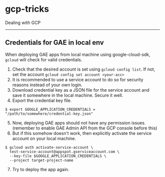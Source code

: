 # gcp-tricks
Dealing with GCP

---

## Credentials for GAE in local env
When deploying GAE apps from local machine using google-cloud-sdk, `gcloud` will check for valid credentials.
1. Check that the desired account is set using `gcloud config list`. If not, set the account `gcloud config set account <your-acc>`
2. It is recommended to use a service account to do so for security reasons instead of your own login.
3. Download credential key as a JSON file for the <your-acc> service account and save it somewhere in the local machine. Secure it well.
4. Export the credential key file.
```
$ export GOOGLE_APPLICATION_CREDENTIALS = "/path/to/somewhere/credential-key.json"
```
5. Now, deploying GAE apps should not have any permission issues. (remember to enable GAE Admin API from the GCP console before this)
6. But if this somehow doesn't work, then explicitly activate the service account on your local machine.
```
$ gcloud auth activate-service-account \
  test-service-account@appspot.gserviceaccount.com \
  --key-file $GOOGLE_APPLICATION_CREDENTIALS \
  --project target-project-name
```
7. Try to deploy the app again.
